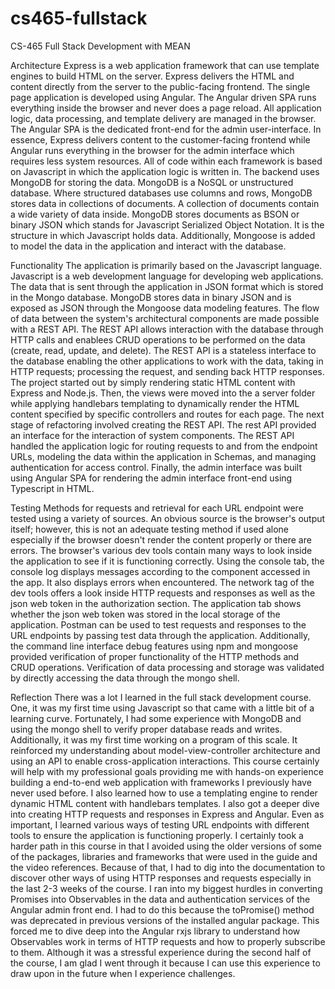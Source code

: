 # cs465-fullstack
CS-465 Full Stack Development with MEAN

Architecture
Express is a web application framework that can use template engines to build HTML on the server. Express delivers the HTML and content directly from the server to the public-facing frontend. The single page application is developed using Angular. The Angular driven SPA runs everything inside the browser and never does a page reload. All application logic, data processing, and template delivery are managed in the browser. The Angular SPA is the dedicated front-end for the admin user-interface. In essence, Express delivers content to the customer-facing frontend while Angular runs everything in the browser for the admin interface which requires less system resources. All of code within each framework is based on Javascript in which the application logic is written in.
The backend uses MongoDB for storing the data. MongoDB is a NoSQL or unstructured database. Where structured databases use columns and rows, MongoDB stores data in collections of documents. A collection of documents contain a wide variety of data inside. MongoDB stores documents as BSON or binary JSON which stands for Javascript Serialized Object Notation. It is the structure in which Javascript holds data. Additionally, Mongoose is added to model the data in the application and interact with the database.

Functionality
The application is primarily based on the Javascript language. Javascript is a web development language for developing web applications. The data that is sent through the application in JSON format which is stored in the Mongo database. MongoDB stores data in binary JSON and is exposed as JSON through the Mongoose data modeling features. The flow of data between the system's architectural components are made possible with a REST API. The REST API allows interaction with the database through HTTP calls and enablees CRUD operations to be performed on the data (create, read, update, and delete). The REST API is a stateless interface to the database enabling the other applications to work with the data, taking in HTTP requests; processing the request, and sending back HTTP responses. 
The project started out by simply rendering static HTML content with Express and Node.js. Then, the views were moved into the a server folder while applying handlebars templating to dynamically render the HTML content specified by specific controllers and routes for each page. The next stage of refactoring involved creating the REST API. The rest API provided an interface for the interaction of system components. The REST API handled the application logic for routing requests to and from the endpoint URLs, modeling the data within the application in Schemas, and managing authentication for access control. Finally, the admin interface was built using Angular SPA for rendering the admin interface front-end using Typescript in HTML. 

Testing
Methods for requests and retrieval for each URL endpoint were tested using a variety of sources. An obvious source is the browser's output itself; however, this is not an adequate testing method if used alone especially if the browser doesn't render the content properly or there are errors. The browser's various dev tools contain many ways to look inside the application to see if it is functioning correctly. Using the console tab, the console log displays messages according to the component accessed in the app. It also displays errors when encountered. The network tag of the dev tools offers a look inside HTTP requests and responses as well as the json web token in the authorization section. The application tab shows whether the json web token was stored in the local storage of the application. Postman can be used to test requests and responses to the URL endpoints by passing test data through the application. Additionally, the command line interface debug features using npm and mongoose provided verification of proper functionality of the HTTP methods and CRUD operations. Verification of data processing and storage was validated by directly accessing the data through the mongo shell.

Reflection
There was a lot I learned in the full stack development course. One, it was my first time using Javascript so that came with a little bit of a learning curve. Fortunately, I had some experience with MongoDB and using the mongo shell to verify proper database reads and writes. Additionally, it was my first time working on a program of this scale. It reinforced my understanding about model-view-controller architecture and using an API to enable cross-application interactions. This course certainly will help with my professional goals providing me with hands-on experience building a end-to-end web application with frameworks I previously have never used before. I also learned how to use a templating engine to render dynamic HTML content with handlebars templates. I also got a deeper dive into creating HTTP requests and responses in Express and Angular. Even as important, I learned various ways of testing URL endpoints with different tools to ensure the application is functioning properly. I certainly took a harder path in this course in that I avoided using the older versions of some of the packages, libraries and frameworks that were used in the guide and the video references. Because of that, I had to dig into the documentation to discover other ways of using HTTP responses and requests especially in the last 2-3 weeks of the course. I ran into my biggest hurdles in converting Promises into Observables in the data and authentication services of the Angular admin front end. I had to do this because the toPromise() method was deprecated in previous versions of the installed angular package. This forced me to dive deep into the Angular rxjs library to understand how Observables work in terms of HTTP requests and how to properly subscribe to them. Although it was a stressful experience during the second half of the course, I am glad I went through it because I can use this experience to draw upon in the future when I experience challenges. 
